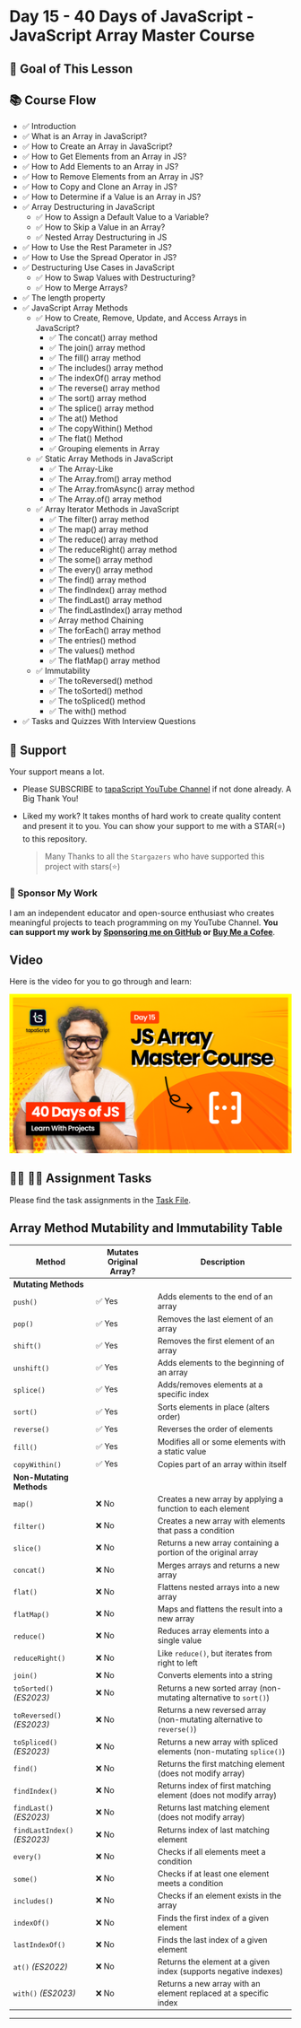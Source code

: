 # Day 15 - 40 Days of JavaScript - JavaScript Array Master Course

## **🎯 Goal of This Lesson**

## 📚 Course Flow

- ✅ Introduction
- ✅ What is an Array in JavaScript?
- ✅ How to Create an Array in JavaScript?
- ✅ How to Get Elements from an Array in JS?
- ✅ How to Add Elements to an Array in JS?
- ✅ How to Remove Elements from an Array in JS?
- ✅ How to Copy and Clone an Array in JS?
- ✅ How to Determine if a Value is an Array in JS?
- ✅ Array Destructuring in JavaScript
  - ✅ How to Assign a Default Value to a Variable?
  - ✅ How to Skip a Value in an Array?
  - ✅ Nested Array Destructuring in JS
- ✅ How to Use the Rest Parameter in JS?
- ✅ How to Use the Spread Operator in JS?
- ✅ Destructuring Use Cases in JavaScript
  - ✅ How to Swap Values with Destructuring?
  - ✅ How to Merge Arrays?
- ✅ The length property
- ✅ JavaScript Array Methods
  - ✅ How to Create, Remove, Update, and Access Arrays in JavaScript?
    - ✅ The concat() array method
    - ✅ The join() array method
    - ✅ The fill() array method
    - ✅ The includes() array method
    - ✅ The indexOf() array method
    - ✅ The reverse() array method
    - ✅ The sort() array method
    - ✅ The splice() array method
    - ✅ The at() Method
    - ✅ The copyWithin() Method
    - ✅ The flat() Method
    - ✅ Grouping elements in Array
  - ✅ Static Array Methods in JavaScript
    - ✅ The Array-Like
    - ✅ The Array.from() array method
    - ✅ The Array.fromAsync() array method
    - ✅ The Array.of() array method
  - ✅ Array Iterator Methods in JavaScript
    - ✅ The filter() array method
    - ✅ The map() array method
    - ✅ The reduce() array method
    - ✅ The reduceRight() array method
    - ✅ The some() array method
    - ✅ The every() array method
    - ✅ The find() array method
    - ✅ The findIndex() array method
    - ✅ The findLast() array method
    - ✅ The findLastIndex() array method
    - ✅ Array method Chaining
    - ✅ The forEach() array method
    - ✅ The entries() method
    - ✅ The values() method
    - ✅ The flatMap() array method
  - ✅ Immutability
    - ✅ The toReversed() method
    - ✅ The toSorted() method
    - ✅ The toSpliced() method
    - ✅ The with() method
- ✅ Tasks and Quizzes With Interview Questions

## 🫶 Support

Your support means a lot.

- Please SUBSCRIBE to [tapaScript YouTube Channel](https://youtube.com/tapasadhikary) if not done already. A Big Thank You!
- Liked my work? It takes months of hard work to create quality content and present it to you. You can show your support to me with a STAR(⭐) to this repository.

    > Many Thanks to all the `Stargazers` who have supported this project with stars(⭐)

### 🤝 Sponsor My Work

I am an independent educator and open-source enthusiast who creates meaningful projects to teach programming on my YouTube Channel. **You can support my work by [Sponsoring me on GitHub](https://github.com/sponsors/atapas) or [Buy Me a Cofee](https://buymeacoffee.com/tapasadhikary)**.

## Video

Here is the video for you to go through and learn:

[![day-15](./banner.png)](https://youtu.be/t05NguKFKo0 "Video")

## **👩‍💻 🧑‍💻 Assignment Tasks**

Please find the task assignments in the [Task File](./task.md).

## Array Method Mutability and Immutability Table

| Method                     | Mutates Original Array? | Description |
|----------------------------|------------------------|-------------|
| **Mutating Methods**       |                        |             |
| `push()`                   | ✅ Yes                 | Adds elements to the end of an array |
| `pop()`                    | ✅ Yes                 | Removes the last element of an array |
| `shift()`                  | ✅ Yes                 | Removes the first element of an array |
| `unshift()`                | ✅ Yes                 | Adds elements to the beginning of an array |
| `splice()`                 | ✅ Yes                 | Adds/removes elements at a specific index |
| `sort()`                   | ✅ Yes                 | Sorts elements in place (alters order) |
| `reverse()`                | ✅ Yes                 | Reverses the order of elements |
| `fill()`                   | ✅ Yes                 | Modifies all or some elements with a static value |
| `copyWithin()`             | ✅ Yes                 | Copies part of an array within itself |
| **Non-Mutating Methods**   |                        |             |
| `map()`                    | ❌ No                  | Creates a new array by applying a function to each element |
| `filter()`                 | ❌ No                  | Creates a new array with elements that pass a condition |
| `slice()`                  | ❌ No                  | Returns a new array containing a portion of the original array |
| `concat()`                 | ❌ No                  | Merges arrays and returns a new array |
| `flat()`                   | ❌ No                  | Flattens nested arrays into a new array |
| `flatMap()`                | ❌ No                  | Maps and flattens the result into a new array |
| `reduce()`                 | ❌ No                  | Reduces array elements into a single value |
| `reduceRight()`            | ❌ No                  | Like `reduce()`, but iterates from right to left |
| `join()`                   | ❌ No                  | Converts elements into a string |
| `toSorted()` *(ES2023)*    | ❌ No                  | Returns a new sorted array (non-mutating alternative to `sort()`) |
| `toReversed()` *(ES2023)*  | ❌ No                  | Returns a new reversed array (non-mutating alternative to `reverse()`) |
| `toSpliced()` *(ES2023)*   | ❌ No                  | Returns a new array with spliced elements (non-mutating `splice()`) |
| `find()`                   | ❌ No                  | Returns the first matching element (does not modify array) |
| `findIndex()`              | ❌ No                  | Returns index of first matching element (does not modify array) |
| `findLast()` *(ES2023)*    | ❌ No                  | Returns last matching element (does not modify array) |
| `findLastIndex()` *(ES2023)* | ❌ No                  | Returns index of last matching element |
| `every()`                  | ❌ No                  | Checks if all elements meet a condition |
| `some()`                   | ❌ No                  | Checks if at least one element meets a condition |
| `includes()`               | ❌ No                  | Checks if an element exists in the array |
| `indexOf()`                | ❌ No                  | Finds the first index of a given element |
| `lastIndexOf()`            | ❌ No                  | Finds the last index of a given element |
| `at()` *(ES2022)*          | ❌ No                  | Returns the element at a given index (supports negative indexes) |
| `with()` *(ES2023)*        | ❌ No                  | Returns a new array with an element replaced at a specific index |

---
